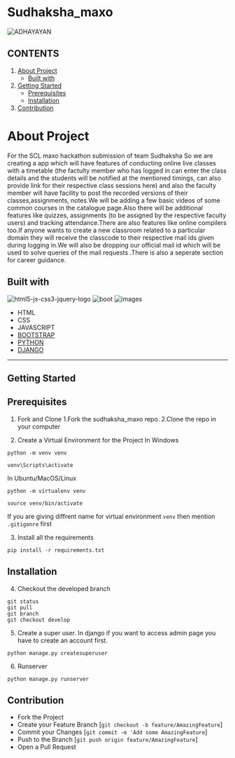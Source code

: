 # Sudhaksha_maxo

![ADHAYAYAN](https://user-images.githubusercontent.com/72095693/104127815-38e42480-538a-11eb-8676-70c7c67b9a1a.png)  

## CONTENTS
1. [About Project](https://github.com/Khushiraikar1/sudhaksha_maxo#about-project)
   - [ Built with](https://github.com/Khushiraikar1/sudhaksha_maxo#built-with)
2. [ Getting Started](https://github.com/Khushiraikar1/sudhaksha_maxo/blob/main/README.md#getting-started)
   - [Prerequisites](https://github.com/Khushiraikar1/sudhaksha_maxo#prerequisites)
   - [Installation](https://github.com/Khushiraikar1/sudhaksha_maxo#installation)
3. [Contribution](https://github.com/Khushiraikar1/sudhaksha_maxo/blob/main/README.md#contribution)
  
    

# About Project

For the SCL maxo hackathon submission of team Sudhaksha
So we are creating a app which will have features of conducting online live classes with a timetable (the factulty member who has logged in can enter the class details and the students will be notified at the mentioned timings, can also provide link for their respective class sessions here) and also the faculty member will have facility to post the recorded versions of their classes,assignments, notes.We will be adding a few basic videos of some common courses
in the catalogue page.Also there will be additional features like quizzes, assignments (to be assigned by the respective faculty users) and tracking attendance.There are also features like online compilers too.If anyone wants to create a new classroom related to a particular domain they will receive the classcode to their respective mail ids given during logging in.We will also be dropping our official mail id which will be used to solve queries of the mail requests .There is also a seperate section for career guidance.
## Built with
![html5-js-css3-jquery-logo](https://user-images.githubusercontent.com/72095693/104134429-70b19300-53af-11eb-97d6-b69dbc6ff14a.png)
![boot](https://user-images.githubusercontent.com/72095693/104133473-d3a02b80-53a9-11eb-9be4-bcb41f25fb56.png)
![images](https://user-images.githubusercontent.com/72095693/104130654-e9a4f080-5397-11eb-82d9-ee1abfb34d6d.png)
- HTML
- CSS
- JAVASCRIPT
- [BOOTSTRAP](https://getbootstrap.com/)
- [PYTHON](https://www.python.org/)
- [DJANGO](https://www.djangoproject.com/)

***
## Getting Started
 ## Prerequisites 
1. Fork and Clone
   1.Fork the sudhaksha_maxo repo.
   2.Clone the repo in your computer
   
2. Create a Virtual Environment for the Project
In Windows
```
python -m venv venv

venv\Scripts\activate

```
In Ubuntu/MacOS/Linux
```
python -m virtualenv venv

source venv/bin/activate

```
If you are giving diffrent name for virtual environment `venv` then mention `.gitigonre` first

3. Install all the requirements
```
pip install -r requirements.txt

```
## Installation
4. Checkout the developed branch
```
git status
git pull
git branch
git checkout develop

```
5. Create a super user. In django if you want to access admin page you have to create an account first.
```
python manage.py createsuperuser
```
6. Runserver
```
python manage.py runserver

```
## Contribution
- Fork the Project
- Create your Feature Branch [`git checkout -b feature/AmazingFeature`]
- Commit your Changes [`git commit -m 'Add some AmazingFeature`]
- Push to the Branch [`git push origin feature/AmazingFeature`]
- Open a Pull Request
